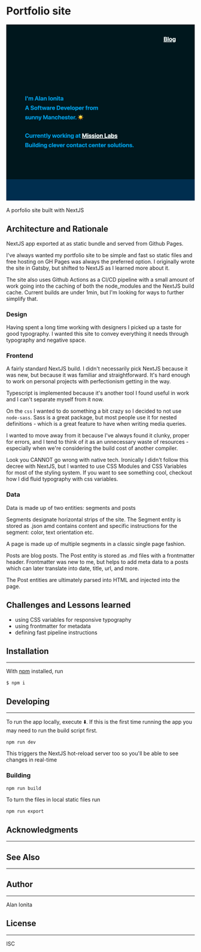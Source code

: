 # Portfolio site

![](./docs/site-screenshot.png)

A porfolio site built with NextJS

<!-- ## User stories 

Audience: shoe shop employee would like to manage all the orders happening on the shop floor, with a connection to the store room.

```
As a shop assistant I can see a list of the order queue, so that I can see the orders as they are placed (latest first)
```

```
As a shop assistant I can filter the list by order status, so that I can check up orders as customers ask
```

```
As a shop assistant I can remove the filter, so that I can see the full list
```

```
As a shop shop manager I want the app to rotate panels, so that I reuse the app as a display for customers
```

```
As a shop shop manager I expect the app to feature an API, so that orders are securely stored in the cloud
```

```
As a shop shop manager I expect the app to feature an API, so that new orders can be created
```

```
As a shop shop manager I expect the app to feature an API, so that existing orders can be removed
``` -->

## Architecture and Rationale

NextJS app exported at as static bundle and served from Github Pages.

I've always wanted my portfolio site to be simple and fast so static files and free hosting on GH Pages was always the preferred option. I originally wrote the site in Gatsby, but shifted to NextJS as I learned more about it.

The site also uses Github Actions as a CI/CD pipeline with a small amount of work going into the caching of both the node_modules and the NextJS build cache. Current builds are under 1min, but I'm looking for ways to further simplify that.

### Design 

Having spent a long time working with designers I picked up a taste for good typography. I wanted this site to convey everything it needs through typography and negative space.

### Frontend

A fairly standard NextJS build. I didn't necessarily pick NextJS because it was new, but because it was familiar and straightforward. It's hard enough to work on personal projects with perfectionism getting in the way.

Typescript is implemented because it's another tool I found useful in work and I can't separate myself from it now. 

On the `css` I wanted to do something a bit crazy so I decided to not use `node-sass`. Sass is a great package, but most people use it for nested definitions - which is a great feature to have when writing media queries. 

I wanted to move away from it because I've always found it clunky, proper for errors, and I tend to think of it as an unnecessary waste of resources - especially when we're considering the build cost of another compiler.

Look you CANNOT go wrong with native tech. Ironically I didn't follow this decree with NextJS, but I wanted to use CSS Modules and CSS Variables for most of the styling system. If you want to see something cool, checkout how I did fluid typography with css variables.

### Data

Data is made up of two entities: segments and posts

Segments designate horizontal strips of the site. The Segment entity is stored as .json amd contains content and specific instructions for the segment: color, text orientation etc.

A page is made up of multiple segments in a classic single page fashion.

Posts are blog posts. The Post entity is stored as .md files with a frontmatter header. Frontmatter was new to me, but helps to add meta data to a posts which can later translate into date, title, url, and more.

The Post entities are ultimately parsed into HTML and injected into the page.

## Challenges and Lessons learned

- using CSS variables for responsive typography
- using frontmatter for metadata
- defining fast pipeline instructions

## Installation
-------------

With [npm](https://npmjs.org/) installed, run

```
$ npm i
```

## Developing
-------------

To run the app locally, execute ⬇️. If this is the first time running the app you may need to run the build script first.

```
npm run dev
```

This triggers the NextJS hot-reload server too so you'll be able to see changes in real-time

### Building

```
npm run build
```

To turn the files in local static files run

```
npm run export
```

## Acknowledgments
-------------


## See Also
-------------

## Author
-------------
Alan Ionita

## License
-------------
ISC